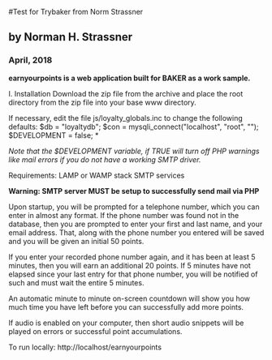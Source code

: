#Test for Trybaker from Norm Strassner
## by Norman H. Strassner
### April, 2018

**earnyourpoints is a web application built for BAKER as a work sample.**

I. Installation
Download the zip file from the archive and place the root directory from the zip file into your base www directory.

If necessary, edit the file js/loyalty_globals.inc to change the following defaults:
    $db = "loyaltydb";
    $con = mysqli_connect("localhost", "root", "");
    $DEVELOPMENT = false; *
 
*Note that the $DEVELOPMENT variable, if TRUE will turn off PHP warnings like mail errors if you do not have a working SMTP driver.*

Requirements:
LAMP or WAMP stack
SMTP services

**Warning: SMTP server MUST be setup to successfully send mail via PHP**

Upon startup, you will be prompted for a telephone number, which you can enter in almost any format.
If the phone number was found not in the database, then you are prompted to enter your first and last name, and your email address.
That, along with the phone number you entered will be saved and you will be given an initial 50 points.

If you enter your recorded phone number again, and it has been at least 5 minutes, then you will earn an additional 20 points.
If 5 minutes have not elapsed since your last entry for that phone number, you will be notified of such and must wait the entire 5 minutes.

An automatic minute to minute on-screen countdown will show you how much time you have left before you can successfully add more points.

If audio is enabled on your computer, then short audio snippets will be played on errors or successful point accumulations.

To run locally:  http://localhost/earnyourpoints





